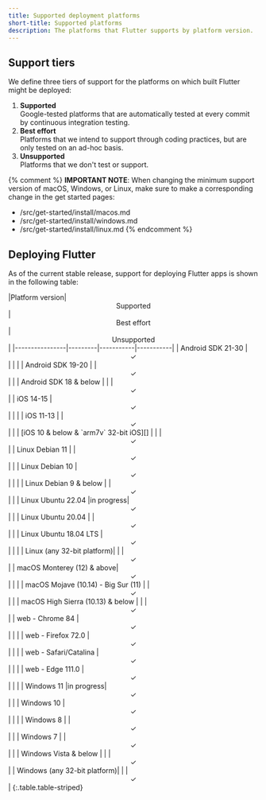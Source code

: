 ```yaml
---
title: Supported deployment platforms
short-title: Supported platforms
description: The platforms that Flutter supports by platform version.
---
```


## Support tiers

We define three tiers of support for the platforms on
which built Flutter might be deployed:

1. **Supported**<br>
   Google-tested platforms that
   are automatically tested at every commit
   by continuous integration testing.
1. **Best effort**<br>
   Platforms that we intend to support through
   coding practices,
   but are only tested on an ad-hoc basis.
1. **Unsupported**<br>
   Platforms that we don't test or support.
   
{% comment %}
**IMPORTANT NOTE**:
When changing the minimum support version of macOS, Windows, or Linux,
make sure to make a corresponding change in the get started pages:
  * /src/get-started/install/macos.md
  * /src/get-started/install/windows.md
  * /src/get-started/install/linux.md
{% endcomment %}


## Deploying Flutter

As of the current stable release,
support for deploying Flutter apps is shown in the
following table:

<div class="table-wrapper" markdown="1">
|Platform version|<center>Supported</center>|<center>Best effort</center>|<center>Unsupported</center>|
|----------------|---------|-----------|-----------|
| Android SDK 21-30        |<center>✓</center>| | |
| Android SDK 19-20        | |<center>✓</center>| |
| Android SDK 18 & below   | | |<center>✓</center>|
| iOS 14-15                |<center>✓</center>| | |
| iOS 11-13                | |<center>✓</center>| |
| [iOS 10 & below & `arm7v` 32-bit iOS][] | | |<center>✓</center>|
| Linux Debian 11          | |<center>✓</center>| |
| Linux Debian 10          |<center>✓</center>| | |
| Linux Debian 9 & below   | |<center>✓</center>| |
| Linux Ubuntu 22.04       |in progress|<center>✓</center>| |
| Linux Ubuntu 20.04       | |<center>✓</center>| |
| Linux Ubuntu 18.04 LTS   |<center>✓</center>| | |
| Linux (any 32-bit platform)| | |<center>✓</center>|
| macOS Monterey (12) & above|<center>✓</center>| | |
| macOS Mojave (10.14) - Big Sur (11) | |<center>✓</center>| |
| macOS High Sierra (10.13) & below | | |<center>✓</center>|
| web - Chrome 84          |<center>✓</center>| | |
| web - Firefox 72.0       |<center>✓</center>| | |
| web - Safari/Catalina    |<center>✓</center>| | |
| web - Edge 111.0         |<center>✓</center>|           |        |
| Windows 11               |in progress|<center>✓</center>|        |
| Windows 10               |<center>✓</center>|           |        |
| Windows 8                | |<center>✓</center>| |
| Windows 7                | |<center>✓</center>| |
| Windows Vista & below    | | |<center>✓</center>|
| Windows (any 32-bit platform)| | |<center>✓</center>|
{:.table.table-striped}
</div>

[iOS 10 & below & `arm7v` 32-bit iOS]: {{site.url}}/go/rfc-32-bit-ios-unsupported

